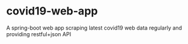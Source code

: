 # covid19-web-app
A spring-boot web app scraping latest covid19 web data regularly and providing restful+json API
